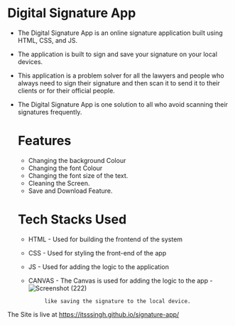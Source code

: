 # Digital Signature App 

- The Digital Signature App is an online signature application built using HTML, CSS, and JS.
- The application is built to sign and save your signature on your local devices.
- This application is a problem solver for all the lawyers and people who always need to sign
  their signature and then scan it to send it to their clients or for their official people.
- The Digital Signature App is one solution to all who avoid scanning their signatures frequently.

  # Features
  -  Changing the background Colour
  -  Changing the font Colour
  -  Changing the font size of the text.
  -  Cleaning the Screen.
  -  Save and Download Feature.

    # Tech Stacks Used
     - HTML - Used for building the frontend of the system
     - CSS -  Used for styling the front-end of the app
     - JS  -  Used for adding the logic to the application
     - CANVAS - The Canvas is used for adding the logic to the app
     -![Screenshot (222)](https://github.com/user-attachments/assets/d4096816-3273-489a-b51f-bdf56ad82ffe)

        

                like saving the signature to the local device.


 The Site is live at https://itsssingh.github.io/signature-app/

       

       
       
